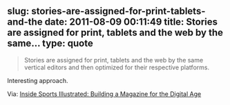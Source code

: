 slug: stories-are-assigned-for-print-tablets-and-the
date: 2011-08-09 00:11:49
title: Stories are assigned for print, tablets and the web by the same...
type: quote
---

> Stories are assigned for print, tablets and the web by the same vertical editors and then optimized for their respective platforms.

Interesting approach.

 Via: [Inside Sports Illustrated: Building a Magazine for the Digital Age](http://mashable.com/2011/07/31/sports-illustrated-inside-look/)

